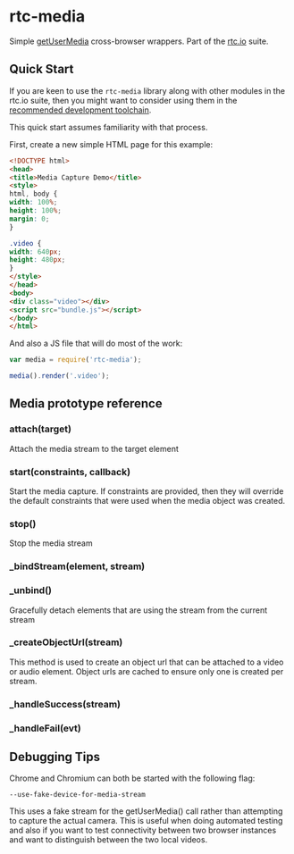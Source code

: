 # rtc-media

Simple [getUserMedia](http://dev.w3.org/2011/webrtc/editor/getusermedia.html)
cross-browser wrappers.  Part of the [rtc.io](http://rtc.io/) suite.

## Quick Start

If you are keen to use the `rtc-media` library along with other modules in 
the rtc.io suite, then you might want to consider using them in the 
[recommended development toolchain](http://docs.rtc.io/development-toolchain).

This quick start assumes familiarity with that process.

First, create a new simple HTML page for this example:

```html
<!DOCTYPE html>
<head>
<title>Media Capture Demo</title>
<style>
html, body {
width: 100%;
height: 100%;
margin: 0;
}

.video {
width: 640px;
height: 480px;
}
</style>
</head>
<body>
<div class="video"></div>
<script src="bundle.js"></script>
</body>
</html>
```

And also a JS file that will do most of the work:

```js
var media = require('rtc-media');

media().render('.video');
```

## Media prototype reference

### attach(target)

Attach the media stream to the target element

### start(constraints, callback)

Start the media capture.  If constraints are provided, then they will 
override the default constraints that were used when the media object was 
created.

### stop()

Stop the media stream

### _bindStream(element, stream)

### _unbind()

Gracefully detach elements that are using the stream from the current stream

### _createObjectUrl(stream)

This method is used to create an object url that can be attached to a video or 
audio element.  Object urls are cached to ensure only one is created per stream.

### _handleSuccess(stream)

### _handleFail(evt)

## Debugging Tips

Chrome and Chromium can both be started with the following flag:

```
--use-fake-device-for-media-stream
```

This uses a fake stream for the getUserMedia() call rather than attempting
to capture the actual camera.  This is useful when doing automated testing
and also if you want to test connectivity between two browser instances and
want to distinguish between the two local videos.
